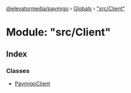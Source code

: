 [@elevatormedia/paymigo](../README.md) › [Globals](../globals.md) › ["src/Client"](_src_client_.md)

# Module: "src/Client"

## Index

### Classes

-   [PaymigoClient](../classes/_src_client_.paymigoclient.md)
